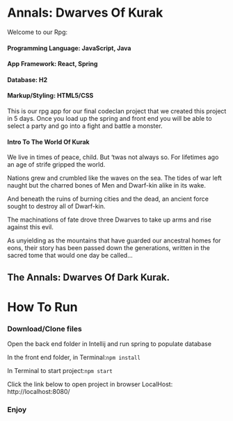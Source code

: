 # Annals: Dwarves Of Kurak

Welcome to our Rpg:

#### Programming Language: JavaScript, Java

#### App Framework: React, Spring

#### Database: H2

#### Markup/Styling: HTML5/CSS

This is our rpg app for our final codeclan project that we created this project in 5 days.
Once you load up the spring and front end you will be able to select a party and go into a fight and battle a monster.

#### Intro To The World Of Kurak
We live in times of peace, child. But ‘twas not always so. For lifetimes ago an age of strife gripped the world. 

Nations grew and crumbled like the waves on the sea. The tides of war left naught but the charred bones of Men and Dwarf-kin alike in its wake.

And beneath the ruins of burning cities and the dead, an ancient force sought to destroy all of Dwarf-kin. 

The machinations of fate drove three Dwarves to take up arms and rise against this evil.

As unyielding as the mountains that have guarded our ancestral homes for eons, 
their story has been passed down the generations, written in the sacred tome that would one day be called...

## The Annals: Dwarves Of Dark Kurak.



# How To Run
### Download/Clone files

Open the back end folder in Intellij and run spring to populate database

In the front end folder, in Terminal:`npm install`

In Terminal to start project:`npm start`


Click the link below to open project in browser
LocalHost: http://localhost:8080/



### Enjoy
